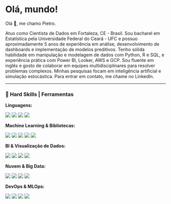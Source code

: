 # Olá, mundo!

Olá 👋, me chamo Pietro.

Atuo como Cientista de Dados em Fortaleza, CE - Brasil. Sou bacharel em Estatística pela Universidade Federal do Ceará - UFC e possuo aproximadamente 5 anos de experiência em análise, desenvolvimento de dashboards e implementação de modelos preditivos. Tenho sólida habilidade em manipulação e modelagem de dados com Python, R e SQL, e experiência prática com Power BI, Looker, AWS e GCP. Sou fluente em inglês e gosto de colaborar em equipes multidisciplinares para resolver problemas complexos. Minhas pesquisas focam em inteligência artificial e simulação estocástica. Para entrar em contato, me chame no LinkedIn.

---

### 🚀 Hard Skills | Ferramentas

**Linguagens:**
<p>
    <img src="https://img.shields.io/badge/Python-3776AB?style=for-the-badge&logo=python&logoColor=white" />
    <img src="https://img.shields.io/badge/R-276DC3?style=for-the-badge&logo=r&logoColor=white" />
    <img src="https://img.shields.io/badge/SQL-4479A1?style=for-the-badge&logo=postgresql&logoColor=white" />
    <img src="https://img.shields.io/badge/SAS-007EC6?style=for-the-badge&logo=sas&logoColor=white" />
</p>

**Machine Learning & Bibliotecas:**
<p>
    <img src="https://img.shields.io/badge/TensorFlow-FF6F00?style=for-the-badge&logo=tensorflow&logoColor=white" />
    <img src="https://img.shields.io/badge/PyTorch-EE4C2C?style=for-the-badge&logo=pytorch&logoColor=white" />
    <img src="https://img.shields.io/badge/Scikit--learn-F7931A?style=for-the-badge&logo=scikit-learn&logoColor=white" />
    <img src="https://img.shields.io/badge/XGBoost-0066B0?style=for-the-badge&logo=xgboost&logoColor=white" />
    <img src="https://img.shields.io/badge/Pandas-150458?style=for-the-badge&logo=pandas&logoColor=white" />
</p>

**BI & Visualização de Dados:**
<p>
    <img src="https://img.shields.io/badge/Power%20BI-F2C811?style=for-the-badge&logo=powerbi&logoColor=black" />
    <img src="https://img.shields.io/badge/Looker-4285F4?style=for-the-badge&logo=looker&logoColor=white" />
    <img src="https://img.shields.io/badge/Streamlit-FF4B4B?style=for-the-badge&logo=streamlit&logoColor=white" />
    <img src="https://img.shields.io/badge/Tableau-E97627?style=for-the-badge&logo=tableau&logoColor=white" />
</p>

**Nuvem & Big Data:**
<p>
    <img src="https://img.shields.io/badge/AWS-232F3E?style=for-the-badge&logo=amazon-aws&logoColor=white" />
    <img src="https://img.shields.io/badge/Google%20Cloud-4285F4?style=for-the-badge&logo=google-cloud&logoColor=white" />
    <img src="https://img.shields.io/badge/Databricks-FF3621?style=for-the-badge&logo=databricks&logoColor=white" />
    <img src="https://img.shields.io/badge/Apache%20Airflow-017CEE?style=for-the-badge&logo=apache-airflow&logoColor=white" />
</p>

**DevOps & MLOps:**
<p>
    <img src="https://img.shields.io/badge/Docker-2496ED?style=for-the-badge&logo=docker&logoColor=white" />
    <img src="https://img.shields.io/badge/Kubernetes-326CE5?style=for-the-badge&logo=kubernetes&logoColor=white" />
    <img src="https://img.shields.io/badge/Git-F05032?style=for-the-badge&logo=git&logoColor=white" />
    <img src="https://img.shields.io/badge/MLflow-0194E2?style=for-the-badge&logo=mlflow&logoColor=white" />
</p>
